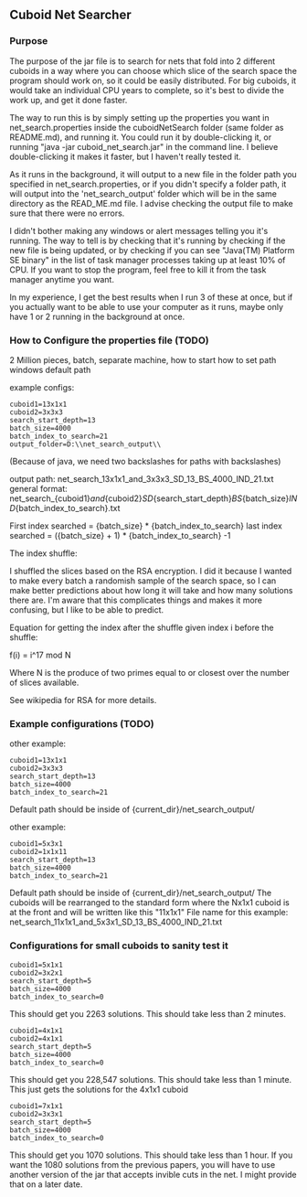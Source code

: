 ## Cuboid Net Searcher

### Purpose
The purpose of the jar file is to search for nets that fold into 2 different cuboids in a way where you can choose which slice of the search space the program should work on, so it
could be easily distributed. For big cuboids, it would take an individual CPU years to complete, so it's best to divide the work up, and get it done faster.

The way to run this is by simply setting up the properties you want in net_search.properties inside the cuboidNetSearch folder (same folder as README.md), and running it.
You could run it by double-clicking it, or running "java -jar cuboid_net_search.jar" in the command line. I believe double-clicking it makes it faster, but I haven't really tested it.

As it runs in the background, it will output to a new file in the folder path you specified in net_search.properties, or if you didn't specify a folder path,
it will output into the 'net_search_output' folder which will be in the same directory as the READ_ME.md file.
I advise checking the output file to make sure that there were no errors.

I didn't bother making any windows or alert messages telling you it's running. The way to tell is by checking that it's running by checking if the new file is being updated,
or by checking if you can see "Java(TM) Platform SE binary" in the list of task manager processes taking up at least 10% of CPU.
If you want to stop the program, feel free to kill it from the task manager anytime you want.

In my experience, I get the best results when I run 3 of these at once, but if you actually want to be able to use your computer as it runs,
maybe only have 1 or 2 running in the background at once.

### How to Configure the properties file (TODO)


2 Million pieces, batch, separate machine,
how to start
how to set path windows
default path



example configs:
```
cuboid1=13x1x1
cuboid2=3x3x3
search_start_depth=13
batch_size=4000
batch_index_to_search=21
output_folder=D:\\net_search_output\\
```
(Because of java, we need two backslashes for paths with backslashes)

output path:
net_search_13x1x1_and_3x3x3_SD_13_BS_4000_IND_21.txt
general format:
net_search_{cuboid1}_and_{cuboid2}_SD_{search_start_depth}_BS_{batch_size}_IND_{batch_index_to_search}.txt

First index searched = {batch_size} * {batch_index_to_search}
last index searched = ({batch_size} + 1) * {batch_index_to_search} -1

The index shuffle:

I shuffled the slices based on the RSA encryption. I did it because I wanted to make every batch a randomish sample of
the search space, so I can make better predictions about how long it will take and how many solutions there are.
I'm aware that this complicates things and makes it more confusing, but I like to be able to predict.

Equation for getting the index after the shuffle given index i before the shuffle:

f(i) = i^17 mod N

Where N is the produce of two primes equal to or closest over the number of slices available.

See wikipedia for RSA for more details.



### Example configurations (TODO)

other example:
```
cuboid1=13x1x1
cuboid2=3x3x3
search_start_depth=13
batch_size=4000
batch_index_to_search=21
```
Default path should be inside of {current_dir}/net_search_output/


other example:
```
cuboid1=5x3x1
cuboid2=1x1x11
search_start_depth=13
batch_size=4000
batch_index_to_search=21
```
Default path should be inside of {current_dir}/net_search_output/
The cuboids will be rearranged to the standard form where the Nx1x1 cuboid is at the front and
will be written like this "11x1x1"
File name for this example:
net_search_11x1x1_and_5x3x1_SD_13_BS_4000_IND_21.txt


### Configurations for small cuboids to sanity test it

```
cuboid1=5x1x1
cuboid2=3x2x1
search_start_depth=5
batch_size=4000
batch_index_to_search=0
```
This should get you 2263 solutions. This should take less than 2 minutes.

```
cuboid1=4x1x1
cuboid2=4x1x1
search_start_depth=5
batch_size=4000
batch_index_to_search=0
```
This should get you 228,547 solutions. This should take less than 1 minute. This just gets the solutions for the 4x1x1 cuboid


```
cuboid1=7x1x1
cuboid2=3x3x1
search_start_depth=5
batch_size=4000
batch_index_to_search=0
```
This should get you 1070 solutions. This should take less than 1 hour. If you want the 1080 solutions from the previous papers, you will have to use another version of the jar
that accepts invible cuts in the net. I might provide that on a later date.
